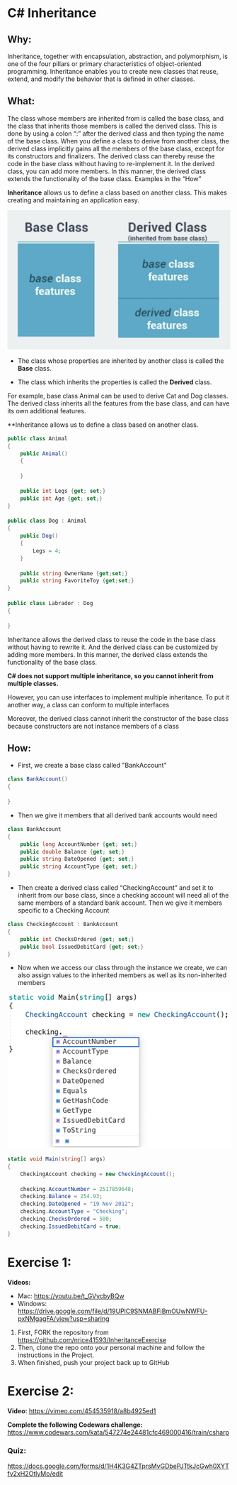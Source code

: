 # C# Inheritance

## Why:
Inheritance, together with encapsulation, abstraction, and polymorphism, is one of the four pillars or primary characteristics of object-oriented programming. Inheritance enables you to create new classes that reuse, extend, and modify the behavior that is defined in other classes.

## What:
The class whose members are inherited from is called the base class, and the class that inherits those members is called the derived class. This is done by using a colon “:” after the derived class and then typing the name of the base class. When you define a class to derive from another class, the derived class implicitly gains all the members of the base class, except for its constructors and finalizers. The derived class can thereby reuse the code in the base class without having to re-implement it. In the derived class, you can add more members. In this manner, the derived class extends the functionality of the base class. Examples in the “How”

**Inheritance** allows us to define a class based on another class. This makes creating and maintaining an application easy.

![Base Class/Child Class](../Images/Inheritance_Lecture/pic1.png)

- The class whose properties are inherited by another class is called the **Base** class.
 
- The class which inherits the properties is called the **Derived** class.

For example, base class Animal can be used to derive Cat and Dog classes.
The derived class inherits all the features from the base class, and can have its own additional features.
 
**Inheritance allows us to define a class based on another class.

```cs
public class Animal
{
 	public Animal()
	{

    }	

    public int Legs {get; set;}
 	public int Age {get; set;}
}
 
public class Dog : Animal 
{
    public Dog()
    {
        Legs = 4;
    }

    public string OwnerName {get;set;}
    public string FavoriteToy {get;set;}
}

public class Labrador : Dog
{
	
}

```

Inheritance allows the derived class to reuse the code in the base class without having to rewrite it. And the derived class can be customized by adding more members. In this manner, the derived class extends the functionality of the base class.
 
**C# does not support multiple inheritance, so you cannot inherit from multiple classes.**

However, you can use interfaces to implement multiple inheritance.  To put it another way, a class can conform to multiple interfaces

Moreover, the derived class cannot inherit the constructor of the base class because constructors are not instance members of a class

## How:

- First, we create a base class called "BankAccount"
```cs
class BankAccount()
{

}
```

- Then we give it members that all derived bank accounts would need
```cs
class BankAccount
{
    public long AccountNumber {get; set;}
    public double Balance {get; set;}
    public string DateOpened {get; set;}
    public string AccountType {get; set;}
}
```

- Then create a derived class called “CheckingAccount” and set it to inherit from our base class, since a checking account will need all of the same members of a standard bank account. Then we give it members specific to a Checking Account

```cs
class CheckingAccount : BankAccount
{
    public int ChecksOrdered {get; set;}
    public bool IssuedDebitCard {get; set;}
}
```
- Now when we access our class through the instance we create, we can also assign values to the inherited members as well as its non-inherited members

![pic2](../Images/Inheritance_Lecture/pic2.png)

```cs
static void Main(string[] args)
{
    CheckingAccount checking = new CheckingAccount();

    checking.AccountNumber = 2517859648;
    checking.Balance = 254.93;
    checking.DateOpened = "19 Nov 2012";
    checking.AccountType = "Checking";
    checking.ChecksOrdered = 500;
    checking.IssuedDebitCard = true;
}
```

# Exercise 1: 

**Videos:**
- Mac: https://youtu.be/t_GVycbyBQw
- Windows: https://drive.google.com/file/d/19UPlC9SNMABFiBmOUwNWFU-pxNMgagFA/view?usp=sharing

1. First, FORK the repository from https://github.com/nrice41593/InheritanceExercise
2. Then, clone the repo onto your personal machine and follow the instructions in the Project. 
3. When finished, push your project back up to GitHub

# Exercise 2:

**Video:**
https://vimeo.com/454535918/a8b4925ed1

**Complete the following Codewars challenge:**
	https://www.codewars.com/kata/547274e24481cfc469000416/train/csharp

### **Quiz:**
https://docs.google.com/forms/d/1H4K3G4ZTprsMvGDbePJTtkJcGwh0XYTfv2xH2OtlyMo/edit
